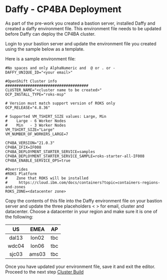 # Daffy - CP4BA Deployment 

As part of the pre-work you created a bastion server, installed Daffy and created a daffy environment file. 
This environment file needs to be updated before Daffy can deploy the CP4BA cluster.

Login to your bastion server and update the environment file you created using the sample below as a template.

Here is a sample environment file:
```
#No spaces and only AlphaNumeric and  @ or . or -
DAFFY_UNIQUE_ID="<your email>" 

#OpenShift Cluster info
#####################################
CLUSTER_NAME="<cluster name to be created>"
OCP_INSTALL_TYPE="roks-msp"

# Version must match support version of ROKS only
OCP_RELEASE="4.8.36"

# Supported VM_TSHIRT_SIZE values: Large, Min
#    Large - 6 Worker Nodes
#    Min   - 3 Worker Nodes
VM_TSHIRT_SIZE="Large"
VM_NUMBER_OF_WORKERS_LARGE=7

CP4BA_VERSION="21.0.3"
CP4BA_IFIX=IF008
CP4BA_DEPLOYMENT_STARTER_SERVICE=samples
CP4BA_DEPLOYMENT_STARTER_SERVICE_SAMPLE=roks-starter-all-IF008
CP4BA_ENABLE_SERVICE_OPS=true

#Overrides
#ROKS Platform
#    Zone that ROKS will be installed
#     https://cloud.ibm.com/docs/containers?topic=containers-regions-and-zones
ROKS_ZONE=<datacenter zone>
```
Copy the contents of this file into the Daffy environment file on your bastion server and update the three 
placeholders < > for email, cluster and datacenter. Choose a datacenter in your region and make sure it is one 
of the following:

| US | EMEA | AP |
|:--:|:----:|:----:|
| dal13 | lon02 | tbc |
| wdc04 | lon06 | tbc |
| sjc03 | ams03 | tbc |

Once you have updated your environment file, save it and exit the editor. Proceed to the next step [Cluster Build](cluster.md)